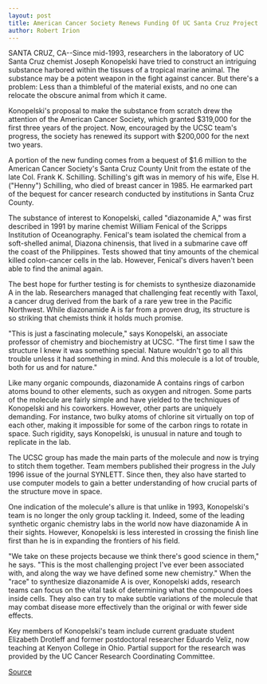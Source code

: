 ```yaml
---
layout: post
title: American Cancer Society Renews Funding Of UC Santa Cruz Project To Make Promising Anticancer Compound
author: Robert Irion
---
```


SANTA CRUZ, CA--Since mid-1993, researchers in the laboratory of  UC Santa Cruz chemist Joseph Konopelski have tried to construct an  intriguing substance harbored within the tissues of a tropical  marine animal. The substance may be a potent weapon in the fight  against cancer. But there's a problem: Less than a thimbleful of the  material exists, and no one can relocate the obscure animal from  which it came.

Konopelski's proposal to make the substance from scratch  drew the attention of the American Cancer Society, which granted  $319,000 for the first three years of the project. Now, encouraged  by the UCSC team's progress, the society has renewed its support  with $200,000 for the next two years.

A portion of the new funding comes from a bequest of $1.6 million to the American Cancer Society's Santa Cruz County  Unit from the estate of the late Col. Frank K. Schilling. Schilling's  gift was in memory of his wife, Else H. ("Henny") Schilling, who died  of breast cancer in 1985. He earmarked part of the bequest for  cancer research conducted by institutions in Santa Cruz County.

The substance of interest to Konopelski, called "diazonamide  A," was first described in 1991 by marine chemist William Fenical  of the Scripps Institution of Oceanography. Fenical's team isolated  the chemical from a soft-shelled animal, Diazona chinensis, that  lived in a submarine cave off the coast of the Philippines. Tests  showed that tiny amounts of the chemical killed colon-cancer cells  in the lab. However, Fenical's divers haven't been able to find the  animal again.

The best hope for further testing is for chemists to synthesize  diazonamide A in the lab. Researchers managed that challenging feat  recently with Taxol, a cancer drug derived from the bark of a rare  yew tree in the Pacific Northwest. While diazonamide A is far from  a proven drug, its structure is so striking that chemists think it  holds much promise.

"This is just a fascinating molecule," says Konopelski, an  associate professor of chemistry and biochemistry at UCSC. "The  first time I saw the structure I knew it was something special.  Nature wouldn't go to all this trouble unless it had something in  mind. And this molecule is a lot of trouble, both for us and for  nature."

Like many organic compounds, diazonamide A contains rings of  carbon atoms bound to other elements, such as oxygen and nitrogen.  Some parts of the molecule are fairly simple and have yielded to the  techniques of Konopelski and his coworkers. However, other parts  are uniquely demanding. For instance, two bulky atoms of chlorine  sit virtually on top of each other, making it impossible for some of  the carbon rings to rotate in space. Such rigidity, says Konopelski, is  unusual in nature and tough to replicate in the lab.

The UCSC group has made the main parts of the molecule and  now is trying to stitch them together. Team members published their  progress in the July 1996 issue of the journal SYNLETT. Since then,  they also have started to use computer models to gain a better  understanding of how crucial parts of the structure move in space.

One indication of the molecule's allure is that unlike in 1993,  Konopelski's team is no longer the only group tackling it. Indeed,  some of the leading synthetic organic chemistry labs in the world  now have diazonamide A in their sights. However, Konopelski is less  interested in crossing the finish line first than he is in expanding  the frontiers of his field.

"We take on these projects because we think there's good  science in them," he says. "This is the most challenging project I've  ever been associated with, and along the way we have defined some  new chemistry." When the "race" to synthesize diazonamide A is  over, Konopelski adds, research teams can focus on the vital task of  determining what the compound does inside cells. They also can try  to make subtle variations of the molecule that may combat disease  more effectively than the original or with fewer side effects.

Key members of Konopelski's team include current graduate  student Elizabeth Drotleff and former postdoctoral researcher  Eduardo Veliz, now teaching at Kenyon College in Ohio. Partial  support for the research was provided by the UC Cancer Research  Coordinating Committee.

[Source](http://www1.ucsc.edu/news_events/press_releases/archive/96-97/01-97/012497-Chemist_attempts_to.html "Permalink to 012497-Chemist_attempts_to")